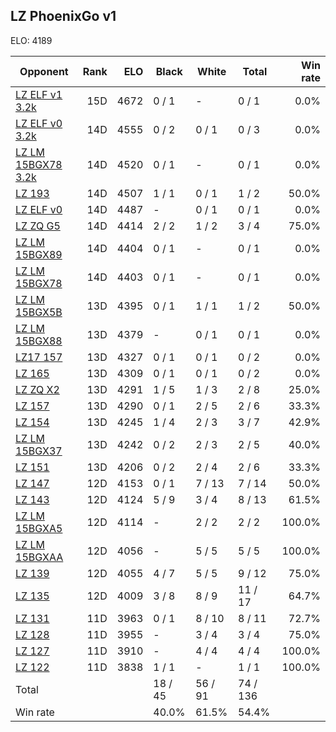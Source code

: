 ## LZ PhoenixGo v1 ##

ELO: 4189

Opponent | Rank | ELO | Black | White | Total | Win rate
---------|-----:|----:|-------|-------|-------|-------:
[LZ ELF v1 3.2k](LZ%20ELF%20v1%203.2k.md) | 15D | 4672 | 0 / 1 | - | 0 / 1 | 0.0%
[LZ ELF v0 3.2k](LZ%20ELF%20v0%203.2k.md) | 14D | 4555 | 0 / 2 | 0 / 1 | 0 / 3 | 0.0%
[LZ LM 15BGX78 3.2k](LZ%20LM%2015BGX78%203.2k.md) | 14D | 4520 | 0 / 1 | - | 0 / 1 | 0.0%
[LZ 193](LZ%20193.md) | 14D | 4507 | 1 / 1 | 0 / 1 | 1 / 2 | 50.0%
[LZ ELF v0](LZ%20ELF%20v0.md) | 14D | 4487 | - | 0 / 1 | 0 / 1 | 0.0%
[LZ ZQ G5](LZ%20ZQ%20G5.md) | 14D | 4414 | 2 / 2 | 1 / 2 | 3 / 4 | 75.0%
[LZ LM 15BGX89](LZ%20LM%2015BGX89.md) | 14D | 4404 | 0 / 1 | - | 0 / 1 | 0.0%
[LZ LM 15BGX78](LZ%20LM%2015BGX78.md) | 14D | 4403 | 0 / 1 | - | 0 / 1 | 0.0%
[LZ LM 15BGX5B](LZ%20LM%2015BGX5B.md) | 13D | 4395 | 0 / 1 | 1 / 1 | 1 / 2 | 50.0%
[LZ LM 15BGX88](LZ%20LM%2015BGX88.md) | 13D | 4379 | - | 0 / 1 | 0 / 1 | 0.0%
[LZ17 157](LZ17%20157.md) | 13D | 4327 | 0 / 1 | 0 / 1 | 0 / 2 | 0.0%
[LZ 165](LZ%20165.md) | 13D | 4309 | 0 / 1 | 0 / 1 | 0 / 2 | 0.0%
[LZ ZQ X2](LZ%20ZQ%20X2.md) | 13D | 4291 | 1 / 5 | 1 / 3 | 2 / 8 | 25.0%
[LZ 157](LZ%20157.md) | 13D | 4290 | 0 / 1 | 2 / 5 | 2 / 6 | 33.3%
[LZ 154](LZ%20154.md) | 13D | 4245 | 1 / 4 | 2 / 3 | 3 / 7 | 42.9%
[LZ LM 15BGX37](LZ%20LM%2015BGX37.md) | 13D | 4242 | 0 / 2 | 2 / 3 | 2 / 5 | 40.0%
[LZ 151](LZ%20151.md) | 13D | 4206 | 0 / 2 | 2 / 4 | 2 / 6 | 33.3%
[LZ 147](LZ%20147.md) | 12D | 4153 | 0 / 1 | 7 / 13 | 7 / 14 | 50.0%
[LZ 143](LZ%20143.md) | 12D | 4124 | 5 / 9 | 3 / 4 | 8 / 13 | 61.5%
[LZ LM 15BGXA5](LZ%20LM%2015BGXA5.md) | 12D | 4114 | - | 2 / 2 | 2 / 2 | 100.0%
[LZ LM 15BGXAA](LZ%20LM%2015BGXAA.md) | 12D | 4056 | - | 5 / 5 | 5 / 5 | 100.0%
[LZ 139](LZ%20139.md) | 12D | 4055 | 4 / 7 | 5 / 5 | 9 / 12 | 75.0%
[LZ 135](LZ%20135.md) | 12D | 4009 | 3 / 8 | 8 / 9 | 11 / 17 | 64.7%
[LZ 131](LZ%20131.md) | 11D | 3963 | 0 / 1 | 8 / 10 | 8 / 11 | 72.7%
[LZ 128](LZ%20128.md) | 11D | 3955 | - | 3 / 4 | 3 / 4 | 75.0%
[LZ 127](LZ%20127.md) | 11D | 3910 | - | 4 / 4 | 4 / 4 | 100.0%
[LZ 122](LZ%20122.md) | 11D | 3838 | 1 / 1 | - | 1 / 1 | 100.0%
Total | | | 18 / 45 | 56 / 91 | 74 / 136 | 
Win rate| | | 40.0% | 61.5% | 54.4% | 
